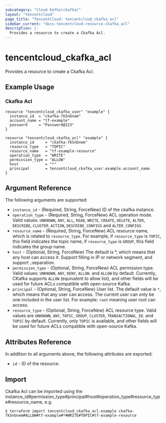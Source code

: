 ```yaml
---
subcategory: "Cloud Kafka(ckafka)"
layout: "tencentcloud"
page_title: "TencentCloud: tencentcloud_ckafka_acl"
sidebar_current: "docs-tencentcloud-resource-ckafka_acl"
description: |-
  Provides a resource to create a Ckafka Acl.
---
```


# tencentcloud_ckafka_acl

Provides a resource to create a Ckafka Acl.

## Example Usage

### Ckafka Acl

```hcl
resource "tencentcloud_ckafka_user" "example" {
  instance_id  = "ckafka-7k5nbnem"
  account_name = "tf-example"
  password     = "Password@123"
}

resource "tencentcloud_ckafka_acl" "example" {
  instance_id     = "ckafka-7k5nbnem"
  resource_type   = "TOPIC"
  resource_name   = "tf-example-resource"
  operation_type  = "WRITE"
  permission_type = "ALLOW"
  host            = "*"
  principal       = tencentcloud_ckafka_user.example.account_name
}
```

## Argument Reference

The following arguments are supported:

* `instance_id` - (Required, String, ForceNew) ID of the ckafka instance.
* `operation_type` - (Required, String, ForceNew) ACL operation mode. Valid values: `UNKNOWN`, `ANY`, `ALL`, `READ`, `WRITE`, `CREATE`, `DELETE`, `ALTER`, `DESCRIBE`, `CLUSTER_ACTION`, `DESCRIBE_CONFIGS` and `ALTER_CONFIGS`.
* `resource_name` - (Required, String, ForceNew) ACL resource name, which is related to `resource_type`. For example, if `resource_type` is `TOPIC`, this field indicates the topic name; if `resource_type` is `GROUP`, this field indicates the group name.
* `host` - (Optional, String, ForceNew) The default is *, which means that any host can access it. Support filling in IP or network segment, and support `;`separation.
* `permission_type` - (Optional, String, ForceNew) ACL permission type. Valid values: `UNKNOWN`, `ANY`, `DENY`, `ALLOW`. and `ALLOW` by default. Currently, CKafka supports `ALLOW` (equivalent to allow list), and other fields will be used for future ACLs compatible with open-source Kafka.
* `principal` - (Optional, String, ForceNew) User list. The default value is `*`, which means that any user can access. The current user can only be one included in the user list. For example: `root` meaning user root can access.
* `resource_type` - (Optional, String, ForceNew) ACL resource type. Valid values are `UNKNOWN`, `ANY`, `TOPIC`, `GROUP`, `CLUSTER`, `TRANSACTIONAL_ID`. and `TOPIC` by default. Currently, only `TOPIC` is available, and other fields will be used for future ACLs compatible with open-source Kafka.

## Attributes Reference

In addition to all arguments above, the following attributes are exported:

* `id` - ID of the resource.



## Import

Ckafka Acl can be imported using the instance_id#permission_type#principal#host#operation_type#resource_type#resource_name, e.g.

```
$ terraform import tencentcloud_ckafka_acl.example ckafka-7k5nbnem#ALLOW#tf-example#*#WRITE#TOPIC#tf-example-resource
```

